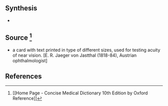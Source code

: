 ## Synthesis
- 
## Source [^1]
- a card with text printed in type of different sizes, used for testing acuity of near vision. \[E. R. Jaeger von Jastthal (1818-84), Austrian ophthalmologist]
## References

[^1]: [[Home Page - Concise Medical Dictionary 10th Edition by Oxford Reference]]